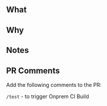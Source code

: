 ## What

## Why

## Notes

## PR Comments

Add the following comments to the PR:

`/test` - to trigger Onprem CI Build